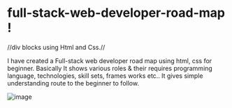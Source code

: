 # full-stack-web-developer-road-map !

//div blocks using Html and Css.//

I have created a Full-stack web developer road map using html, css for beginner.
Basically It shows various roles & their requires programming language, technologies, skill sets, frames works etc..
It gives simple understanding route to the beginner to follow.

![image](https://user-images.githubusercontent.com/126344231/228320281-007cb645-4d53-4ccd-b3ac-94b93f804fbc.png)

